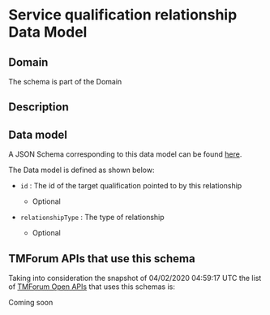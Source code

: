 # Service qualification relationship Data Model

## Domain

The  schema is part of the  Domain

## Description



## Data model

A JSON Schema corresponding to this data model can be found
[here](https://github.com/tmforum-rand/schemas/blob/candidates/Service/ServiceQualificationRelationship.schema.json).

The Data model is defined as shown below:

- `id` : The id of the target qualification pointed to by this relationship

  - Optional


- `relationshipType` : The type of relationship

  - Optional






## TMForum APIs that use this schema

Taking into consideration the snapshot of 04/02/2020 04:59:17 UTC the list of [TMForum Open APIs](https://www.tmforum.org/open-apis/) that uses this schemas is:

Coming soon